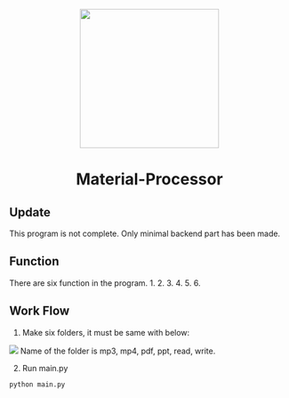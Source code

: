 <p align='center'>
  <img src="https://user-images.githubusercontent.com/86072294/132429234-81836a8b-300d-4e76-a5e2-95c73cb023e6.PNG" width="250">
</p>
<h1 align='center'>  Material-Processor </h1>

## Update
This program is not complete.
Only minimal backend part has been made.

## Function
There are six function in the program.
1. 
2. 
3. 
4. 
5. 
6. 

## Work Flow
1. Make six folders, it must be same with below:
<img src = "https://user-images.githubusercontent.com/86072294/132428343-ebfc63bd-5011-45e2-b9d2-e32f1580308e.png">
Name of the folder is mp3, mp4, pdf, ppt, read, write.

2. Run main.py
```
python main.py
```

